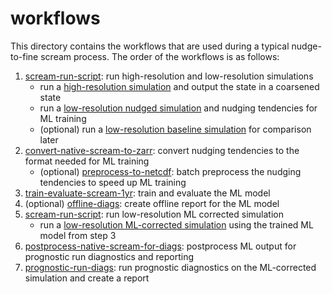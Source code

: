 workflows
=========
This directory contains the workflows that are used during a typical nudge-to-fine scream process. The order of the workflows is as follows:
1. [scream-run-script](scream-run-script/README.md): run high-resolution and low-resolution simulations
    - run a [high-resolution simulation](scream-run-script/run_ne120pg2_2yr.sh) and output the state in a coarsened state
    - run a [low-resolution nudged simulation](scream-run-script/run_ne30pg2_2yr_nudged.sh) and nudging tendencies for ML training
    - (optional) run a [low-resolution baseline simulation](scream-run-script/run_ne30pg2_baseline.sh) for comparison later
2. [convert-native-scream-to-zarr](prepare-native-scream-output/convert-native-scream-to-zarr/README.md): convert nudging tendencies to the format needed for ML training
    - (optional) [preprocess-to-netcdf](prepare-native-scream-output/preprocess-to-netcdf/README.md): batch preprocess the nudging tendencies to speed up ML training
3. [train-evaluate-scream-1yr](train-evaluate-scream-1yr/README.md): train and evaluate the ML model
4. (optional) [offline-diags](offline-diags/README.md): create offline report for the ML model
5. [scream-run-script](scream-run-script/README.md): run low-resolution ML corrected simulation
    - run a [low-resolution ML-corrected simulation](scream-run-script/run_ne30pg2_ML_correction.sh) using the trained ML model from step 3
6. [postprocess-native-scream-for-diags](prepare-native-scream-output/postprocess-native-scream-for-diags/README.md): postprocess ML output for prognostic run diagnostics and reporting
7. [prognostic-run-diags](prognostic-run-diags/README.md): run prognostic diagnostics on the ML-corrected simulation and create a report